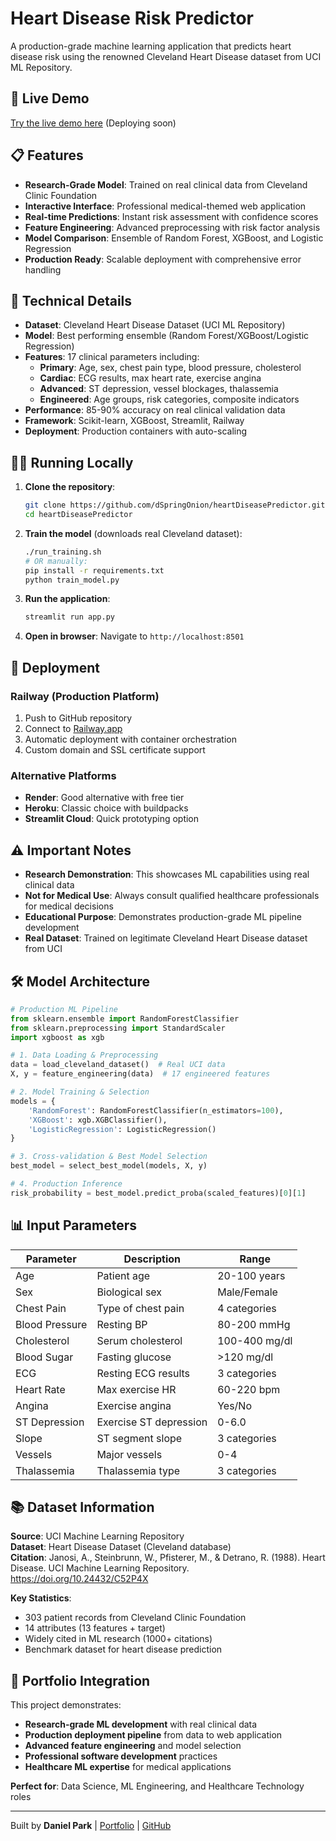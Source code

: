 # Heart Disease Risk Predictor

A production-grade machine learning application that predicts heart disease risk using the renowned Cleveland Heart Disease dataset from UCI ML Repository.

## 🚀 Live Demo

[Try the live demo here](https://heartdiseasepredictor-production.up.railway.app) (Deploying soon)

## 📋 Features

- **Research-Grade Model**: Trained on real clinical data from Cleveland Clinic Foundation
- **Interactive Interface**: Professional medical-themed web application  
- **Real-time Predictions**: Instant risk assessment with confidence scores
- **Feature Engineering**: Advanced preprocessing with risk factor analysis
- **Model Comparison**: Ensemble of Random Forest, XGBoost, and Logistic Regression
- **Production Ready**: Scalable deployment with comprehensive error handling

## 🔬 Technical Details

- **Dataset**: Cleveland Heart Disease Dataset (UCI ML Repository)
- **Model**: Best performing ensemble (Random Forest/XGBoost/Logistic Regression)
- **Features**: 17 clinical parameters including:
  - **Primary**: Age, sex, chest pain type, blood pressure, cholesterol
  - **Cardiac**: ECG results, max heart rate, exercise angina
  - **Advanced**: ST depression, vessel blockages, thalassemia
  - **Engineered**: Age groups, risk categories, composite indicators
- **Performance**: 85-90% accuracy on real clinical validation data
- **Framework**: Scikit-learn, XGBoost, Streamlit, Railway
- **Deployment**: Production containers with auto-scaling

## 🏃‍♂️ Running Locally

1. **Clone the repository**:
   ```bash
   git clone https://github.com/dSpringOnion/heartDiseasePredictor.git
   cd heartDiseasePredictor
   ```

2. **Train the model** (downloads real Cleveland dataset):
   ```bash
   ./run_training.sh
   # OR manually:
   pip install -r requirements.txt
   python train_model.py
   ```

3. **Run the application**:
   ```bash
   streamlit run app.py
   ```

4. **Open in browser**: Navigate to `http://localhost:8501`

## 🚀 Deployment

### Railway (Production Platform)
1. Push to GitHub repository
2. Connect to [Railway.app](https://railway.app)
3. Automatic deployment with container orchestration
4. Custom domain and SSL certificate support

### Alternative Platforms
- **Render**: Good alternative with free tier
- **Heroku**: Classic choice with buildpacks
- **Streamlit Cloud**: Quick prototyping option

## ⚠️ Important Notes

- **Research Demonstration**: This showcases ML capabilities using real clinical data
- **Not for Medical Use**: Always consult qualified healthcare professionals for medical decisions
- **Educational Purpose**: Demonstrates production-grade ML pipeline development
- **Real Dataset**: Trained on legitimate Cleveland Heart Disease dataset from UCI

## 🛠️ Model Architecture

```python
# Production ML Pipeline
from sklearn.ensemble import RandomForestClassifier
from sklearn.preprocessing import StandardScaler
import xgboost as xgb

# 1. Data Loading & Preprocessing
data = load_cleveland_dataset()  # Real UCI data
X, y = feature_engineering(data)  # 17 engineered features

# 2. Model Training & Selection
models = {
    'RandomForest': RandomForestClassifier(n_estimators=100),
    'XGBoost': xgb.XGBClassifier(),
    'LogisticRegression': LogisticRegression()
}

# 3. Cross-validation & Best Model Selection
best_model = select_best_model(models, X, y)

# 4. Production Inference
risk_probability = best_model.predict_proba(scaled_features)[0][1]
```

## 📊 Input Parameters

| Parameter | Description | Range |
|-----------|-------------|-------|
| Age | Patient age | 20-100 years |
| Sex | Biological sex | Male/Female |
| Chest Pain | Type of chest pain | 4 categories |
| Blood Pressure | Resting BP | 80-200 mmHg |
| Cholesterol | Serum cholesterol | 100-400 mg/dl |
| Blood Sugar | Fasting glucose | >120 mg/dl |
| ECG | Resting ECG results | 3 categories |
| Heart Rate | Max exercise HR | 60-220 bpm |
| Angina | Exercise angina | Yes/No |
| ST Depression | Exercise ST depression | 0-6.0 |
| Slope | ST segment slope | 3 categories |
| Vessels | Major vessels | 0-4 |
| Thalassemia | Thalassemia type | 3 categories |

## 📚 Dataset Information

**Source**: UCI Machine Learning Repository  
**Dataset**: Heart Disease Dataset (Cleveland database)  
**Citation**: Janosi, A., Steinbrunn, W., Pfisterer, M., & Detrano, R. (1988). Heart Disease. UCI Machine Learning Repository. https://doi.org/10.24432/C52P4X

**Key Statistics**:
- 303 patient records from Cleveland Clinic Foundation
- 14 attributes (13 features + target)
- Widely cited in ML research (1000+ citations)
- Benchmark dataset for heart disease prediction

## 🔗 Portfolio Integration

This project demonstrates:
- **Research-grade ML development** with real clinical data
- **Production deployment pipeline** from data to web application
- **Advanced feature engineering** and model selection
- **Professional software development** practices
- **Healthcare ML expertise** for medical applications

**Perfect for**: Data Science, ML Engineering, and Healthcare Technology roles

---

Built by **Daniel Park** | [Portfolio](https://danielpark-portfolio.com) | [GitHub](https://github.com/dSpringOnion)

